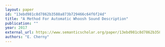 ```yaml
---
layout: paper
id: "13ebd981c8d7862b3588a873b729466c64f6f24d"
title: "A Method For Automatic Whoosh Sound Description"
publication: ""
year: 2017
external_url: https://www.semanticscholar.org/paper/13ebd981c8d7862b3588a873b729466c64f6f24d
authors: "E. Cherny"
---
```

